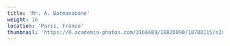 ```yaml
---
title: 'Mr. A. Batmanabane'
weight: 16
location: 'Paris, France'
thumbnail: 'https://0.academia-photos.com/3166689/18820090/18780115/s200_k.kalyanasundaram.jpg'
---
```

